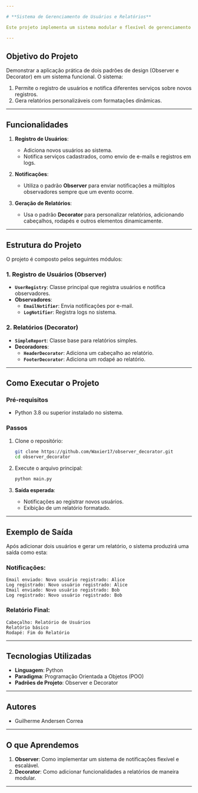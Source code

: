 ```yaml
---

# **Sistema de Gerenciamento de Usuários e Relatórios**

Este projeto implementa um sistema modular e flexível de gerenciamento de usuários, notificações e geração de relatórios, utilizando os padrões de projeto **Observer** e **Decorator**.

---
```


## **Objetivo do Projeto**
Demonstrar a aplicação prática de dois padrões de design (Observer e Decorator) em um sistema funcional. O sistema:
1. Permite o registro de usuários e notifica diferentes serviços sobre novos registros.
2. Gera relatórios personalizáveis com formatações dinâmicas.

---

## **Funcionalidades**
1. **Registro de Usuários**:
   - Adiciona novos usuários ao sistema.
   - Notifica serviços cadastrados, como envio de e-mails e registros em logs.

2. **Notificações**:
   - Utiliza o padrão **Observer** para enviar notificações a múltiplos observadores sempre que um evento ocorre.

3. **Geração de Relatórios**:
   - Usa o padrão **Decorator** para personalizar relatórios, adicionando cabeçalhos, rodapés e outros elementos dinamicamente.

---

## **Estrutura do Projeto**
O projeto é composto pelos seguintes módulos:

### **1. Registro de Usuários (Observer)**
- **`UserRegistry`**: Classe principal que registra usuários e notifica observadores.
- **Observadores**:
  - **`EmailNotifier`**: Envia notificações por e-mail.
  - **`LogNotifier`**: Registra logs no sistema.

### **2. Relatórios (Decorator)**
- **`SimpleReport`**: Classe base para relatórios simples.
- **Decoradores**:
  - **`HeaderDecorator`**: Adiciona um cabeçalho ao relatório.
  - **`FooterDecorator`**: Adiciona um rodapé ao relatório.

---

## **Como Executar o Projeto**
### **Pré-requisitos**
- Python 3.8 ou superior instalado no sistema.

### **Passos**
1. Clone o repositório:
   ```bash
   git clone https://github.com/Waxier17/observer_decorator.git
   cd observer_decorator
   ```
2. Execute o arquivo principal:
   ```bash
   python main.py
   ```

3. **Saída esperada**:
   - Notificações ao registrar novos usuários.
   - Exibição de um relatório formatado.

---

## **Exemplo de Saída**
Após adicionar dois usuários e gerar um relatório, o sistema produzirá uma saída como esta:

### **Notificações**:
```
Email enviado: Novo usuário registrado: Alice
Log registrado: Novo usuário registrado: Alice
Email enviado: Novo usuário registrado: Bob
Log registrado: Novo usuário registrado: Bob
```

### **Relatório Final**:
```
Cabeçalho: Relatório de Usuários
Relatório básico
Rodapé: Fim do Relatório
```

---

## **Tecnologias Utilizadas**
- **Linguagem**: Python
- **Paradigma**: Programação Orientada a Objetos (POO)
- **Padrões de Projeto**: Observer e Decorator

---

## **Autores**
- Guilherme Andersen Correa
---

## **O que Aprendemos**
1. **Observer**: Como implementar um sistema de notificações flexível e escalável.
2. **Decorator**: Como adicionar funcionalidades a relatórios de maneira modular.

---
